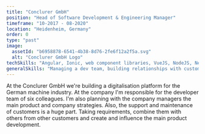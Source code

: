 ```yaml
---
title: "Conclurer GmbH"
position: "Head of Software Development & Engineering Manager"
timeframe: "10-2017 - 08-2020"
location: "Heidenheim, Germany"
order: 0
type: "past"
image:
  assetId: "b6958878-6541-4b38-8d76-2fe6f12a2f5a.svg"
  alt: "Conclurer GmbH Logo"
techSkills: "Angular, Ionic, web component libraries, VueJS, NodeJS, NestJS, PassportJS, Express, TypeORM, PostgreSQL, container, .NET Edge Client development, PHP, Micro Frontends, Javascript, Typescript, Github, Zenhub, Github Actions and more."
generalSkills: "Managing a dev team, building relationships with customers, writing offers, cold calls, reporting to CEO, defining company strategies, Agile methodology and more."
---
```


At the Conclurer GmbH we're building a digitalisation platform for the German machine industry. At the company I'm responsible for the developer team of six colleagues. I'm also planning with the company managers the main product and company strategies. Also, the support and maintenance of customers is a huge part. Taking requirements, combine them with others from other customers and create and influence the main product development.
